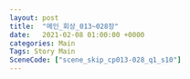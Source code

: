 ```yaml
---
layout: post
title:  "메인_회상_013~028장"
date:   2021-02-08 01:00:00 +0000
categories: Main
Tags: Story Main
SceneCode: ["scene_skip_cp013-028_q1_s10"]
---
```

